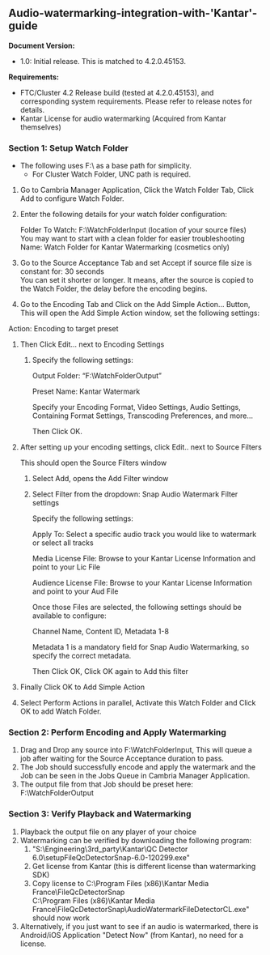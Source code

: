 ## Audio-watermarking-integration-with-'Kantar'-guide

**Document Version:**

*   
  1.0: Initial release. This is matched to 4.2.0.45153.


**Requirements:**

* FTC/Cluster 4.2 Release build (tested at 4.2.0.45153), and corresponding system requirements. Please refer to release notes for details.  
* Kantar License for audio watermarking (Acquired from Kantar themselves)

### Section 1: Setup Watch Folder 

* The following uses F:\\ as a base path for simplicity.   
  * For Cluster Watch Folder, UNC path is required.   
      
1. Go to Cambria Manager Application, Click the Watch Folder Tab, Click Add to configure Watch Folder.  
2. Enter the following details for your watch folder configuration:

	Folder To Watch: F:\\WatchFolderInput (location of your source files)  
You may want to start with a clean folder for easier troubleshooting  
Name: Watch Folder for Kantar Watermarking (cosmetics only)

3. Go to the Source Acceptance Tab and set Accept if source file size is constant for: 30 seconds  
   You can set it shorter or longer. It means, after the source is copied to the Watch Folder, the delay before the encoding begins.  
     
     
     
     
     
     
4. Go to the Encoding Tab and Click on the Add Simple Action... Button, This will open the Add Simple Action window, set the following settings:

Action: Encoding to target preset

1. Then Click Edit… next to Encoding Settings  
   1. Specify the following settings: 

      Output Folder: “F:\\WatchFolderOutput”

      Preset Name:  Kantar Watermark

      Specify your Encoding Format, Video Settings, Audio Settings, Containing Format Settings, Transcoding Preferences, and more…

      Then Click OK.

2. After setting up your encoding settings, click Edit.. next to Source Filters

   This should open the Source Filters window

   1. Select Add, opens the Add Filter window  
   2. Select Filter from the dropdown: Snap Audio Watermark Filter settings

      Specify the following settings:

      Apply To: Select a specific audio track you would like to watermark or select all tracks

      Media License File: Browse to your Kantar License Information and point to your Lic File

      Audience License File: Browse to your Kantar License Information and point to your Aud File

      Once those Files are selected, the following settings should be available to configure:

      	Channel Name, Content ID, Metadata 1-8

      Metadata 1 is a mandatory field for Snap Audio Watermarking, so specify the correct metadata.

      Then Click OK, Click OK again to Add this filter

3. Finally Click OK to Add Simple Action

5. Select Perform Actions in parallel, Activate this Watch Folder and Click OK to add Watch Folder.

### 

### Section 2: Perform Encoding and Apply Watermarking

1. Drag and Drop any source into F:\\WatchFolderInput, This will queue a job after waiting for the Source Acceptance duration to pass.  
2. The Job should successfully encode and apply the watermark and the Job can be seen in the Jobs  Queue in Cambria Manager Application.  
3. The output file from that Job should be preset here: F:\\WatchFolderOutput  
   

### Section 3: Verify Playback and Watermarking 

1. Playback the output file on any player of your choice  
2. Watermarking can be verified by downloading the following program:  
   1. "S:\\Engineering\\3rd\_party\\Kantar\\QC Detector 6.0\\setupFileQcDetectorSnap-6.0-120299.exe"   
   2. Get license from Kantar (this is different license than watermarking SDK)  
   3. Copy license to C:\\Program Files (x86)\\Kantar Media France\\FileQcDetectorSnap  
      C:\\Program Files (x86)\\Kantar Media France\\FileQcDetectorSnap\\AudioWatermarkFileDetectorCL.exe" should now work  
3. Alternatively, if you just want to see if an audio is watermarked, there is Android/iOS Application "Detect Now" (from Kantar), no need for a license.  
   

     
     
     
   

   	

   

